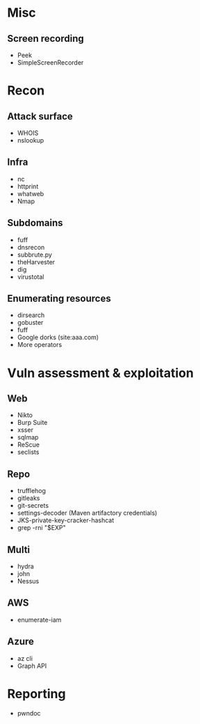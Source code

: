 # Misc

## Screen recording

- Peek
- SimpleScreenRecorder

# Recon

## Attack surface

- WHOIS
- nslookup

## Infra

- nc
- httprint
- whatweb
- Nmap

## Subdomains

- fuff
- dnsrecon
- subbrute.py
- theHarvester
- dig
- virustotal

## Enumerating resources

- dirsearch
- gobuster
- fuff
- Google dorks (site:aaa.com)
- More operators

# Vuln assessment & exploitation

## Web

- Nikto
- Burp Suite
- xsser
- sqlmap
- ReScue
- seclists

## Repo

- trufflehog
- gitleaks
- git-secrets
- settings-decoder (Maven artifactory credentials)
- JKS-private-key-cracker-hashcat
- grep -rni "$EXP"

## Multi

- hydra
- john
- Nessus

## AWS

- enumerate-iam

## Azure

- az cli
- Graph API

# Reporting

- pwndoc
